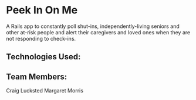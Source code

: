 <h1>Peek In On Me </h1>

A Rails app to constantly poll shut-ins, independently-living seniors and other at-risk people and alert their caregivers and loved ones when they are not responding to check-ins.

<h2>Technologies Used: </h2>

<h2>Team Members:</h2>

Craig Lucksted
Margaret Morris
